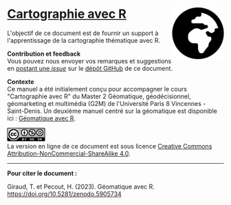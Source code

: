 # [Cartographie avec R](https://rcarto.github.io/cartographie_avec_r/) <img src="img/globe-africa-solid.svg" align="right" width="120"/>


L'objectif de ce document est de fournir un support à l'apprentissage de la cartographie thématique avec R. 


**Contribution et feedback**  
Vous pouvez nous envoyer vos remarques et suggestions en [postant une *issue*](https://github.com/rCarto/cartographie_avec_r/issues) sur le [dépôt GitHub](https://github.com/rCarto/cartographie_avec_r) de ce document. 


**Contexte**  
Ce manuel a été initialement conçu pour accompagner le cours "Cartographie avec R" 
du Master 2 Géomatique, géodécisionnel, géomarketing et multimédia (G2M) de 
l'Université Paris 8 Vincennes - Saint-Denis. 
Un deuxième manuel centré sur la géomatique est disponible ici :
[Géomatique avec R](https://rcarto.github.io/geomatique_avec_r/).




![](img/by-nc-sa.png)  
La version en ligne de ce document est sous licence [Creative Commons Attribution-NonCommercial-ShareAlike 4.0](http://creativecommons.org/licenses/by-nc-sa/4.0/). 


--------

**Pour citer le document :**  

Giraud, T. et Pecout, H. (2023). Géomatique avec R. https://doi.org/10.5281/zenodo.5905734
